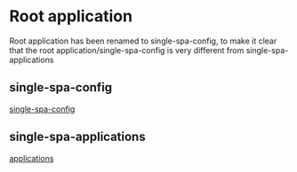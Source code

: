 # Root application
Root application has been renamed to single-spa-config, to make it clear that the root application/single-spa-config is very different from single-spa-applications
## single-spa-config
[single-spa-config](/docs/single-spa-config.md)
## single-spa-applications
[applications](/docs/applications.md)

